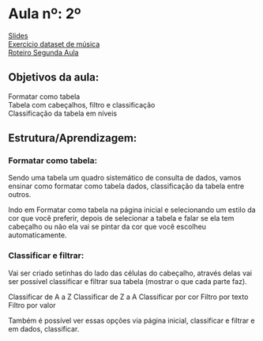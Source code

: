 # Aula nº: 2º

[Slides](https://docs.google.com/presentation/d/1SVd8D3r432V2MggrUDgTC9Oy2tAUAqiudL90nV_qDBg/edit?usp=sharing)  
[Exercicio dataset de música](https://github.com/LRCaetanoM/PORTA-PUC-MINAS/blob/main/Aula%202/dataset-spotify-v1.xlsx)  
[Roteiro Segunda Aula](https://docs.google.com/document/d/1sd4PZCvvjh7KGvcqP2RTEh2wTeJChpCh33GeR1ffbbo/edit?usp=sharing)  

## Objetivos da aula:
Formatar como tabela  
Tabela com cabeçalhos, filtro e classificação  
Classificação da tabela em níveis  

## Estrutura/Aprendizagem:
### Formatar como tabela:

Sendo uma tabela um quadro sistemático de consulta de dados, vamos ensinar como formatar como tabela dados, classificação da tabela entre outros.

Indo em Formatar como tabela na página inicial e selecionando um estilo da cor que você preferir, depois de selecionar a tabela e falar se ela tem cabeçalho ou não ela vai se pintar da cor que você escolheu automaticamente.

### Classificar e filtrar:

Vai ser criado setinhas do lado das células do cabeçalho, através delas vai ser possível classificar e filtrar sua tabela (mostrar o que cada parte faz).

Classificar de A a Z
Classificar de Z a A
Classificar por cor
Filtro por texto
Filtro por valor

Também é possível ver essas opções via página inicial, classificar e filtrar e em dados, classificar.


